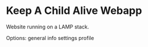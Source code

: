 # Keep A Child Alive Webapp

Website running on a LAMP stack.

Options:
	general info
	settings
	profile